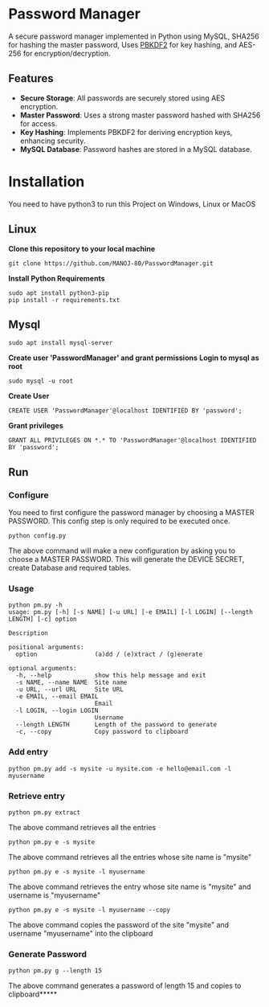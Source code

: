 # Password Manager


A secure password manager implemented in Python using MySQL, SHA256 for hashing the master password, Uses [PBKDF2](https://en.wikipedia.org/wiki/PBKDF2) for key hashing, and AES-256 for encryption/decryption.

## Features

- **Secure Storage**: All passwords are securely stored using AES encryption.
- **Master Password**: Uses a strong master password hashed with SHA256 for access.
- **Key Hashing**: Implements PBKDF2 for deriving encryption keys, enhancing security.
- **MySQL Database**: Password hashes are stored in a MySQL database.


# Installation

You need to have python3 to run this Project on Windows, Linux or MacOS

## Linux

**Clone this repository to your local machine**
```
git clone https://github.com/MANOJ-80/PasswordManager.git
```

**Install Python Requirements**
```
sudo apt install python3-pip
pip install -r requirements.txt
```
    
## Mysql
```
sudo apt install mysql-server
```
     
**Create user 'PasswordManager' and grant permissions**
**Login to mysql as root**

```
sudo mysql -u root
```
**Create User**
```
CREATE USER 'PasswordManager'@localhost IDENTIFIED BY 'password';
```
**Grant privileges**
```
GRANT ALL PRIVILEGES ON *.* TO 'PasswordManager'@localhost IDENTIFIED BY 'password';
```
     
     
## Run
### Configure

You need to first configure the password manager by choosing a MASTER PASSWORD. This config step is only required to be executed once.
```
python config.py 
```
The above command will make a new configuration by asking you to choose a MASTER PASSWORD.
This will generate the DEVICE SECRET, create Database and required tables.


### Usage
```
python pm.py -h
usage: pm.py [-h] [-s NAME] [-u URL] [-e EMAIL] [-l LOGIN] [--length LENGTH] [-c] option

Description

positional arguments:
  option                (a)dd / (e)xtract / (g)enerate

optional arguments:
  -h, --help            show this help message and exit
  -s NAME, --name NAME  Site name
  -u URL, --url URL     Site URL
  -e EMAIL, --email EMAIL
                        Email
  -l LOGIN, --login LOGIN
                        Username
  --length LENGTH       Length of the password to generate
  -c, --copy            Copy password to clipboard
```


### Add entry
```
python pm.py add -s mysite -u mysite.com -e hello@email.com -l myusername
```
### Retrieve entry
```
python pm.py extract
```
The above command retrieves all the entries
```
python pm.py e -s mysite
```
The above command retrieves all the entries whose site name is "mysite"
```
python pm.py e -s mysite -l myusername
```
The above command retrieves the entry whose site name is "mysite" and username is "myusername"
```
python pm.py e -s mysite -l myusername --copy
```
The above command copies the password of the site "mysite" and username "myusername" into the clipboard
### Generate Password
```
python pm.py g --length 15
```
The above command generates a password of length 15 and copies to clipboard*****

     



